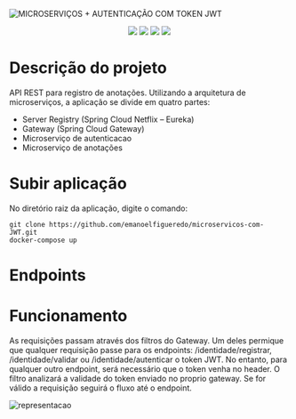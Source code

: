 ![MICROSERVIÇOS + AUTENTICAÇÃO COM TOKEN JWT](https://user-images.githubusercontent.com/121516171/229849426-ca0d2825-024f-4244-ad0d-a9ea6460220b.png)


<p align="center">
<img src="https://img.shields.io/badge/Testes-16%20sucessos%2C%200%20falhas-green?style=for-the-badge&logo=appveyor">
<img src="https://img.shields.io/badge/Spring-6DB33F?style=for-the-badge&logo=spring&logoColor=white">
<img src="https://img.shields.io/badge/MySQL-00000F?style=for-the-badge&logo=mysql&logoColor=white">
<a href="https://www.linkedin.com/in/emanoel-figuer%C3%AAdo-47063b215/"><img src="https://img.shields.io/badge/LinkedIn-0077B5?style=for-the-badge&logo=linkedin&logoColor=white"></a>
</p>

# Descrição do projeto
API REST para registro de anotações. Utilizando a arquitetura de microserviços, a aplicação se divide em quatro partes: 
- Server Registry (Spring Cloud Netflix – Eureka) 
- Gateway (Spring Cloud Gateway)
- Microserviço de autenticacao
- Microserviço de anotações

# Subir aplicação
No diretório raiz da aplicação, digite o comando:
~~~docker
git clone https://github.com/emanoelfigueredo/microservicos-com-JWT.git
docker-compose up
~~~

# Endpoints

# Funcionamento
As requisições passam através dos filtros do Gateway. Um deles permique que qualquer requisição passe para os endpoints: /identidade/registrar, /identidade/validar ou /identidade/autenticar o token JWT. No entanto, para qualquer outro endpoint, será necessário que o token venha no header. O filtro analizará a validade do token enviado no proprio gateway. Se for válido a requisição seguirá o fluxo até o endpoint.

![representacao](https://user-images.githubusercontent.com/121516171/229862718-ad7ddcc3-dbf1-47ed-9313-055eded6d17a.png)


